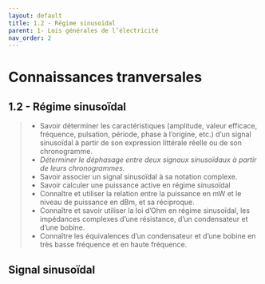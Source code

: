 ```yaml
---
layout: default
title: 1.2 - Régime sinusoïdal
parent: 1- Lois générales de l’électricité
nav_order: 2
---
```


# Connaissances tranversales

## 1.2 - Régime sinusoïdal


> - Savoir déterminer les caractéristiques (amplitude, valeur efficace, fréquence, pulsation, période, phase à l’origine, etc.) d’un signal sinusoïdal à partir de son expression littérale réelle ou de son chronogramme.
> - *Déterminer le déphasage entre deux signaux sinusoïdaux à partir de leurs chronogrammes.*
> - Savoir associer un signal sinusoïdal à sa notation complexe.
> - Savoir calculer une puissance active en régime sinusoïdal
> - Connaître et utiliser la relation entre la puissance en mW et le niveau de puissance en dBm, et sa réciproque.
> - Connaître et savoir utiliser la loi d’Ohm en régime sinusoïdal, les impédances complexes d’une résistance, d’un condensateur et d’une bobine.
> - Connaître les équivalences d’un condensateur et d’une bobine en très basse fréquence et en haute fréquence.

## Signal sinusoïdal

